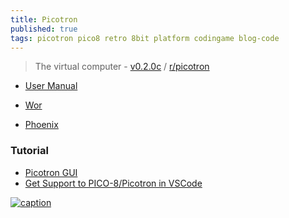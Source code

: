 ```yaml
---
title: Picotron
published: true
tags: picotron pico8 retro 8bit platform codingame blog-code
---
```

> The virtual computer - [v0.2.0c](https://www.lexaloffle.com/picotron.php) / [r/picotron](https://www.reddit.com/r/picotron/)

- [User Manual](https://www.lexaloffle.com/dl/docs/picotron_manual.html#Picotron_User_Manual)


- [Wor](https://www.reddit.com/r/picotron/comments/1ikk759/wor_games_the_picotron_shines_with_another/)
- [Phoenix](https://www.reddit.com/r/picotron/comments/1fewmok/phoenix_a_brand_new_version_of_phoenix_for_2024/)

### Tutorial
- [Picotron GUI](https://www.reddit.com/r/picotron/comments/1ep54s7/picotron_gui_cpu_usage_and_troubleshooting/)
- [Get Support to PICO-8/Picotron in VSCode](https://www.lexaloffle.com/bbs/?pid=159667)


[![caption](https://preview.redd.it/threads-of-tomot-just-got-updated-v0-phucrlzvhose1.png?width=320&crop=smart&auto=webp&s=6c6b7cacbe8cd15479aa0ff5b741c3ea9d45f9b2)](https://www.reddit.com/r/picotron/comments/1jqt55f/threads_of_tomot_just_got_updated/)

